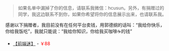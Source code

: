 > 如果名单中漏掉了你的信息，请联系我微信：hcusun。另外，有捐赠过的同学，我这边联系不到你，如果你希望将你的信息展示出来，也请联系我。

感谢以下捐赠者，我目前没有在任何平台卖钱，用郭德纲的话叫：“我给你快乐，你给我饭吃”，我就只能说：“我给你知识，你给我买咖啡☕️的钱”

- <a href="https://mp.weixin.qq.com/s?__biz=MzI5MjUxNjA4Mw==&mid=100000905&idx=1&sn=dd7956bbb9b1b845a8d8f3875ac11253&chksm=6c017d155b76f403f091420f6639e8f2871dd48b584bec153406906cce88bab610492d8c8a6d&scene=18#wechat_redirect" target="_blank">【前端迷】</a> - <span style="color: red;">￥88</span>

